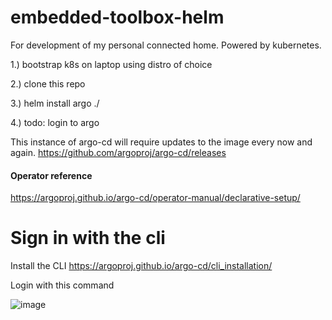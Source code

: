 # embedded-toolbox-helm
For development of my personal connected home. Powered by kubernetes.

1.) bootstrap k8s on laptop using distro of choice

2.) clone this repo 

3.) helm install argo ./ 

4.) todo: login to argo

This instance of argo-cd will require updates to the image every now and again. https://github.com/argoproj/argo-cd/releases 

#### Operator reference
https://argoproj.github.io/argo-cd/operator-manual/declarative-setup/
# Sign in with the cli 
Install the CLI
https://argoproj.github.io/argo-cd/cli_installation/

Login with this command

![image](https://user-images.githubusercontent.com/2181180/166573169-cd2f8ad7-3813-4c0e-a061-b33d649a292f.png)
